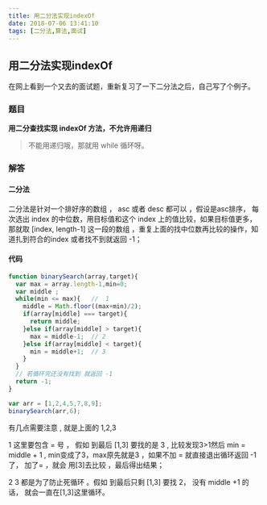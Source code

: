```yaml
---
title: 用二分法实现indexOf
date: 2018-07-06 13:41:10
tags: [二分法,算法,面试]
---
```


## 用二分法实现indexOf

在网上看到一个又去的面试题，重新复习了一下二分法之后，自己写了个例子。

<!-- more -->

### 题目

**用二分查找实现 indexOf 方法，不允许用递归**

> 不能用递归哦，那就用 while 循环呀。

### 解答

#### 二分法

二分法是针对一个排好序的数组 ， asc 或者 desc 都可以 ，假设是asc排序， 每次选出 index 的中位数，用目标值和这个 index 上的值比较，如果目标值更多，那就取 [index, length-1] 这一段的数组 ，重复上面的找中位数再比较的操作，知道扎到符合的index 或者找不到就返回 -1；

#### 代码
```js
function binarySearch(array,target){
  var max = array.length-1,min=0;
  var middle ;
  while(min <= max){   //  1
    middle = Math.floor((max+min)/2);
    if(array[middle] === target){
      return middle;
    }else if(array[middle] > target){
      max = middle-1;  // 2
    }else if(array[middle] < target){
      min = middle+1;  // 3
    }
  }  
  // 若循环完还没有找到 就返回 -1
  return -1;
}

var arr = [1,2,4,5,7,8,9];
binarySearch(arr,6);

```
有几点需要注意  , 就是上面的 1,2,3

1 这里要包含 = 号 ， 假如 到最后  [1,3] 要找的是 3 , 比较发现3>1然后 min = middle + 1 , min变成了3，max原先就是3 ，如果不加 = 就直接退出循环返回 -1 了， 加了= ，就会 用[3]去比较 ，最后得出结果；

2 3 都是为了防止死循环 。假如 到最后只剩 [1,3] 要找 2， 没有 middle +1  的话，  就会一直在[1,3]这里循环。

